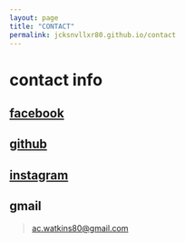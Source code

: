 ```yaml
---
layout: page
title: "CONTACT"
permalink: jcksnvllxr80.github.io/contact
---
```


# contact info

## [facebook](https://www.facebook.com/ac.watkins80)

## [github](https://github.com/jcksnvllxr80)

## [instagram](https://www.instagram.com/acwatkins80/)

## gmail

> ac.watkins80@gmail.com
